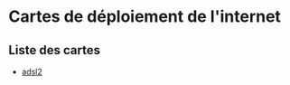 # Cartes de déploiement de l'internet

## Liste des cartes

* [adsl2](https://isabel-fontesbaptista.github.io/cartes-d-ploiement-internet/adsl2.html)